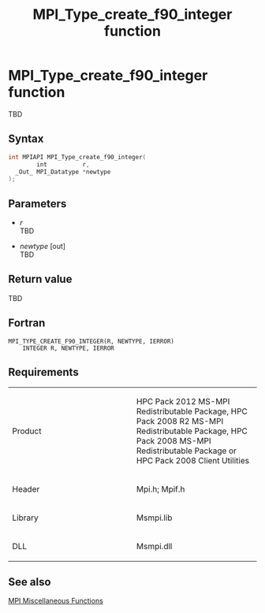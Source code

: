﻿---
title: MPI_Type_create_f90_integer function
TOCTitle: MPI_Type_create_f90_integer function
ms:assetid: 150faece-b5d8-4359-9efb-07ca41d75997
ms:mtpsurl: https://msdn.microsoft.com/en-us/library/Dn473489(v=VS.85)
ms:contentKeyID: 59361024
ms.date: 03/28/2018
mtps_version: v=VS.85
f1_keywords:
- MPI_TYPE_CREATE_F90_INTEGER
- mpif/MPI_Type_create_f90_integer
- mpi/MPI_TYPE_CREATE_F90_INTEGER
dev_langs:
- C++
- C
---

# MPI\_Type\_create\_f90\_integer function

TBD

## Syntax

``` c++
int MPIAPI MPI_Type_create_f90_integer(
        int          r,
  _Out_ MPI_Datatype *newtype
);
```

## Parameters

  - *r*  
    TBD

  - *newtype* \[out\]  
    TBD

## Return value

TBD

## Fortran

    MPI_TYPE_CREATE_F90_INTEGER(R, NEWTYPE, IERROR)
        INTEGER R, NEWTYPE, IERROR

## Requirements

<table>
<colgroup>
<col style="width: 50%" />
<col style="width: 50%" />
</colgroup>
<tbody>
<tr class="odd">
<td><p>Product</p></td>
<td><p>HPC Pack 2012 MS-MPI Redistributable Package, HPC Pack 2008 R2 MS-MPI Redistributable Package, HPC Pack 2008 MS-MPI Redistributable Package or HPC Pack 2008 Client Utilities</p></td>
</tr>
<tr class="even">
<td><p>Header</p></td>
<td>Mpi.h;
Mpif.h</td>
</tr>
<tr class="odd">
<td><p>Library</p></td>
<td>Msmpi.lib</td>
</tr>
<tr class="even">
<td><p>DLL</p></td>
<td>Msmpi.dll</td>
</tr>
</tbody>
</table>


## See also

[MPI Miscellaneous Functions](mpi-miscellaneous-functions.md)

